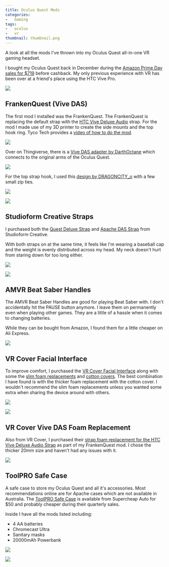 ```yaml
---
title: Oculus Quest Mods
categories:
-   Gaming
tags:
-   oculus
-   vr
thumbnail: thumbnail.png
---
```


A look at all the mods I've thrown into my Oculus Quest all-in-one VR gaming headset.

<!-- more -->

I bought my Oculus Quest back in December during the [Amazon Prime Day sales for $719](https://www.ozbargain.com.au/node/470990) before cashback. My only previous experience with VR has been over at a friend's place using the HTC Vive Pro.

![](unit.jpg)

## FrankenQuest (Vive DAS)

The first mod I installed was the FrankenQuest. The FrankenQuest is replacing the default strap with the [HTC Vive Deluxe Audio](https://www.vive.com/au/vive-deluxe-audio-strap/) strap. For the mod I made use of my 3D printer to create the side mounts and the top hook ring. Tyco Tech provides a [video of how to do the mod](https://www.youtube.com/watch?v=RmnPnS4NOYo).

![](vive-das.jpg)

Over on Thingiverse, there is a [Vive DAS adapter by DarthOctane](https://www.thingiverse.com/thing:3691033) which connects to the original arms of the Oculus Quest.

![](das-clip.jpg)

For the top strap hook, I used this [design by DRAGONCITY_o](https://www.thingiverse.com/thing:3685188) with a few small zip ties.

![](top-ring-1.jpg)

![](top-ring-2.jpg)

## Studioform Creative Straps

I purchased both the [Quest Deluxe Strap](https://www.studioformcreative.com/product-page/go-quest-deluxe-strap-black) and [Apache DAS Strap](https://www.studioformcreative.com/) from Studioform Creative.

With both straps on at the same time, it feels like I'm wearing a baseball cap and the weight is evenly distributed across my head. My neck doesn't hurt from staring down for too long either.

![](straps.jpg)

![](unit2.jpg)

## AMVR Beat Saber Handles

The AMVR Beat Saber Handles are good for playing Beat Saber with. I don't accidentally hit the PAUSE button anymore. I leave them on permanently even when playing other games. They are a little of a hassle when it comes to changing batteries.

While they can be bought from Amazon, I found them for a little cheaper on Ali Express.

![](beat-saber-controller.jpg)

## VR Cover Facial Interface

To improve comfort, I purchased the [VR Cover Facial Interface](https://vrcover.com/product/oculus-quest-foam-and-interface-basic-set/) along with some the [slim foam replacements](https://vrcover.com/product/oculus-quest-foam-replacement-slim/) and [cotton covers](https://vrcover.com/product/oculus-quest-vr-cover/). The best combination I have found is with the thicker foam replacement with the cotton cover. I wouldn't recommend the slim foam replacements unless you wanted some extra when sharing the device around with others.

![](facial-interface.jpg)

![](covers.jpg)

## VR Cover Vive DAS Foam Replacement

Also from VR Cover, I purchased their [strap foam replacement for the HTC Vive Deluxe Audio Strap](https://vrcover.com/product/htc-vive-deluxe-audio-strap-foam-replacement/) as part of my FrankenQuest mod. I chose the thicker 20mm size and haven't had any issues with it.

![](vr-cover.jpg)

## ToolPRO Safe Case

A safe case to store my Oculus Quest and all it's accessories. Most recommendations online are for Apache cases which are not available in Australia. The [ToolPRO Safe Case](https://www.supercheapauto.com.au/p/toolpro-toolpro-safe-case---345mm-x-290mm-x-145mm/326044.html) is available from Supercheap Auto for $50 and probably cheaper during their quarterly sales.

Inside I have all the mods listed including:

- 4 AA batteries
- Chromecast Ultra
- Sanitary masks
- 20000mAh Powerbank

![](case-inside.jpg)

![](case-outside.jpg)
